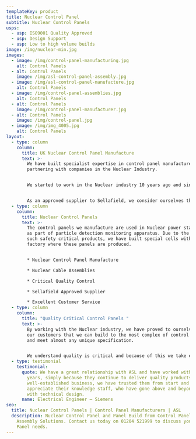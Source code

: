 ```yaml
---
templateKey: product
title: Nuclear Control Panel
subtitle: Nuclear Control Panels
usps:
  - usp: ISO9001 Quality Approved
  - usp: Design Support
  - usp: Low to high volume builds
image: /img/nuclear-min.jpg
images:
  - image: /img/control-panel-manufacturing.jpg
    alt: Control Panels
  - alt: Control Panels
    image: /img/asl-control-panel-assembly.jpg
  - image: /img/asl-control-panel-manufacture.jpg
    alt: Control Panels
  - image: /img/control-panel-assemblies.jpg
    alt: Control Panels
  - alt: Control Panels
    image: /img/control-panel-manufacturer.jpg
  - alt: Control Panels
    image: /img/control-panel.jpg
  - image: /img/img_4005.jpg
    alt: Control Panels
layout:
  - type: column
    column:
      title: UK Nuclear Control Panel Manufacture
      text: >-
        We have built specialist expertise in control panel manufacture after
        partnering with companies in the Nuclear Industry.


        We started to work in the Nuclear industry 10 years ago and since then have built a wealth of knowledge and experience on more complex and technical control panels and cable assemblies.


        As an approved supplier to Sellafield, we consider ourselves the preferred and trusted UK manufacturer for nuclear electrical control panel equipment.
  - type: column
    column:
      title: Nuclear Control Panels
      text: >-
        The control panels we manufacture are used in Nuclear power stations and
        as part of particle detection monitoring apparatus. Due to the nature of
        such safety critical products, we have built special cells within our
        factory where these panels are produced.


        * Nuclear Control Panel Manufacture

        * Nuclear Cable Assemblies

        * Critical Quality Control 

        * Sellafield Approved Supplier

        * Excellent Customer Service
  - type: column
    column:
      title: "Quality Critical Control Panels "
      text: >-
        By working with the Nuclear industry, we have proved to ourselves and
        our customers that we can build to the most complex of control panels
        and meet almost any unique specification.


        We understand quality is critical and because of this we take extra care to produce control panels that are 100% reliable under the conditions.
  - type: testimonial
    testimonial:
      quote: We have a great relationship with ASL and have worked with them for many
        years, simply because they continue to deliver quality products. Being a
        well-established business, we have trusted them from start and
        appreciate their knowledge staff, who have gone above and beyond to help
        with technical design.
      name: Electrical Engineer – Siemens
seo:
  title: Nuclear Control Panels | Control Panel Manufacturers | ASL
  description: Nuclear Control Panel and Panel Build from Control Panel Experts
    Assembly Solutions. Contact us today on 01204 521999 to discuss your Nuclear
    Panel needs.
---
```

